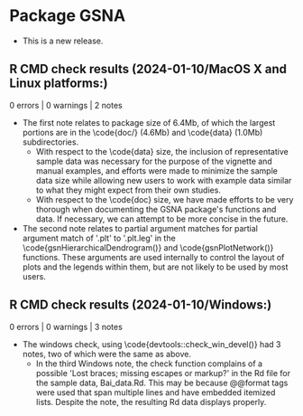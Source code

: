 # Package GSNA  

* This is a new release.  

## R CMD check results (2024-01-10/MacOS X and Linux platforms:)

0 errors | 0 warnings | 2 notes

* The first note relates to package size of 6.4Mb, of which the largest portions are in the \code{doc/} (4.6Mb) and \code{data} (1.0Mb) subdirectories.  
  + With respect to the \code{data} size, the inclusion of representative sample data was necessary for the purpose of the vignette and manual examples, and efforts were made to minimize the sample data size while allowing new users to work with example data similar to what they might expect from their own studies.  
  + With respect to the \code{doc} size, we have made efforts to be very thorough when documenting the GSNA package's functions and data. If necessary, we can attempt to be more concise in the future.  
* The second note relates to partial argument matches for partial argument match of '.plt' to '.plt.leg' in the \code{gsnHierarchicalDendrogram()} and \code{gsnPlotNetwork()} functions. These arguments are used internally to control the layout of plots and the legends within them, but are not likely to be used by most users.  

## R CMD check results (2024-01-10/Windows:)

0 errors | 0 warnings | 3 notes

* The windows check, using \code{devtools::check_win_devel()} had 3 notes, two of which were the same as above.  
  + In the third Windows note, the check function complains of a possible 'Lost braces; missing escapes or markup?' in the Rd file for the sample data, Bai_data.Rd. This may be because @@format tags were used that span multiple lines and have embedded itemized lists. Despite the note, the resulting Rd data displays properly.   





